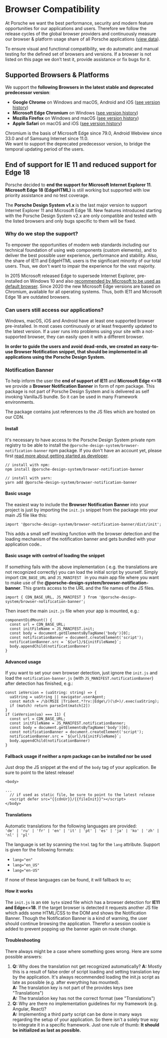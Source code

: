 # Browser Compatibility

At Porsche we want the best performance, security and modern feature opportunities for our  applications and users. Therefore we follow the release cycles of the global browser providers and continuously measure our browser & platform usage share of all Porsche applications ([view data](https://datastudio.google.com/open/1kMBbEg9F79q_QOg2zFtz52I_S85Fy47b)).

To ensure visual and functional compatibility, we do automatic and manual testing for the defined set of browsers and versions. If a browser is not listed on this page we don’t test it, provide assistance or fix bugs for it.

## Supported Browsers & Platforms

We support the **following Browsers in the latest stable and deprecated predecessor version**:

* **Google Chrome** on Windows and macOS, Android and iOS ([see version history](https://en.wikipedia.org/wiki/Google_Chrome_version_history))
* **Microsoft Edge Chromium** on Windows ([see version history](https://en.wikipedia.org/wiki/Microsoft_Edge#Release_history))
* **Mozilla Firefox** on Windows and macOS ([see version history](https://en.wikipedia.org/wiki/Firefox_version_history))
* **Apple Safari** on macOS and iOS ([see version history](https://en.wikipedia.org/wiki/Safari_version_history#Safari_13))
 
<p-text size="x-small">Chromium is the basis of Microsoft Edge since 79.0, Android Webview since 33.0 and of Samsung Internet since 11.0. <br/>We want to support the deprecated predecessor version, to bridge the temporal updating period of the users.</p-text>

## End of support for IE 11 and reduced support for Edge 18

Porsche decided to **end the support for Microsoft Internet Explorer 11**.  
**Microsoft Edge 18 (EdgeHTML)** is still working but supported with low priority assistance and no test coverage.

The **Porsche Design System v1.x** is the last major version to support Internet Explorer 11 and Microsoft Edge 18. 
New features introduced starting with the Porsche Design System v2.x are only compatible and tested with the listed browsers and only bugs specific to them will be fixed.

### Why do we stop the support?

To empower the opportunities of modern web standards including our technical foundation of using web components (custom elements), and to deliver the best possible user experience, performance and stability. Also, the share of IE11 and EdgeHTML users is the significant minority of our total users. Thus, we don't want to impair the experience for the vast majority.

In 2015 Microsoft released Edge to supersede Internet Explorer, pre-installed on Windows 10 and also [recommended by Microsoft to be used as default browser](https://docs.microsoft.com/de-de/lifecycle/faq/internet-explorer-microsoft-edge). Since 2020 the new Microsoft Edge versions are based on Chromium, available for all operating systems. Thus, both IE11 and Microsoft Edge 18 are outdated browsers.

### Can users still access our applications?

Windows, macOS, iOS and Android have at least one supported browser pre-installed. In most cases continuously or at least frequently updated to the latest version. If a user runs into problems using your site with a not-supported browser, they can easily open it with a different browser.

**In order to guide the users and avoid dead-ends, we created an easy-to-use Browser Notification snippet, that should be implemented in all applications using the Porsche Design System.**

### Notification Banner

To help inform the user the **end of support of IE11** and **Microsoft Edge <=18** we provide a **Browser Notification Banner** in form of npm package.
This package is not part of Porsche Design System and is delivered as self invoking VanillaJS bundle. So it can be used in many Framework environments.

The package contains just references to the JS files which are hosted on our CDN. 

#### Install
It's necessary to have access to the Porsche Design System private npm registry to be able to install the `@porsche-design-system/browser-notification-banner` npm package. 
If you don't have an account yet, please first [read more about getting started as developer](#/start-coding/introduction).

```
// install with npm:
npm install @porsche-design-system/browser-notification-banner

// install with yarn:
yarn add @porsche-design-system/browser-notification-banner
```

#### Basic usage
The easiest way to include the **Browser Notification Banner** into your project is just by importing the `init.js` snippet from the package into your main JS file like this:

```
import '@porsche-design-system/browser-notification-banner/dist/init';
```

This adds a small self invoking function with the browser detection and the loading mechanism of the notification banner and gets bundled with your application code..


#### Basic usage with control of loading the snippet
If something fails with the above implementation ( e.g. the translations are not recognized correctly) you can load the initial script by yourself.
Simply import `CDN_BASE_URL` and `JS_MANIFEST ` in you main app file where you want to make use of the **@porsche-design-system/browser-notification-banner**.
This grants access to the URL and the file names of the JS files.

```
import { CDN_BASE_URL, JS_MANIFEST } from '@porsche-design-system/browser-notification-banner';
```

Then insert the main `init.js` file when your app is mounted, e.g.:

```
componentDidMount() {
  const url = CDN_BASE_URL;
  const initFileName = JS_MANIFEST.init;
  const body = document.getElementsByTagName('body')[0];
  const notificationBanner = document.createElement('script');
  notificationBanner.src = `${url}/${initFileName}`;
  body.appendChild(notificationBanner)
}
``` 

#### Advanced usage
If you want to set your own browser detection, just ignore the `init.js` and load the `notification-banner.js` (with `JS_MANIFEST.notificationBanner`) after detection has finished, e.g.:

```
const ieVersion = (uaString: string) => {
  uaString = uaString || navigator.userAgent;
  const match = /\b(MSIE |Trident.*?rv:|Edge\/)(\d+)/.exec(uaString);
  if (match) return parseInt(match[2])
}
if (ieVersion(ua) === 11) {
  const url = CDN_BASE_URL;
  const initFileName = JS_MANIFEST.notificationBanner;
  const body = document.getElementsByTagName('body')[0];
  const notificationBanner = document.createElement('script');
  notificationBanner.src = `${url}/${initFileName}`;
  body.appendChild(notificationBanner)
}
``` 

#### Fallback usage if neither a npm package can be installed nor be used
Just drop the JS snippet at the end of the `body` tag of your application. Be sure to point to the latest release!

``` 
<body>

...
  // if used as static file, be sure to point to the latest release
  <script defer src="{{cdnUr}}/{{fileInit}}"></script>
</body>
```

#### Translations
Automatic translations for the following languages are provided:  
`'de' | 'ru' | 'fr' | 'en' | 'it' | 'pt' | 'es' | 'ja' | 'ko' | 'zh' | 'nl' | 'pl'` 

The language is set by scanning the `html` tag for the `lang` attribute. Support is given for the following formats:
- `lang="en"`
- `lang="en_US"`
- `lang="en-US"`

If none of these languages can be found, it will fallback to `en`;

#### How it works
The `init.js` is an `600 byte` sized file which has a browser detection for **IE11 and Edge<=18**. 
If the target browser is detected it requests another JS file which adds some HTML/CSS to the DOM and shows the Notification Banner. 
Though the Notification Banner is a kind of warning, the user should continue browsing the application. Therefor a session cookie is added to prevent popping up the banner again on route change.

#### Troubleshooting
There always might be a case where something goes wrong. Here are some possible answers:

1. **Q:** Why does the translation not get recognized automatically?
**A:** Mostly this is a result of false order of script loading and setting translation key by the application. It's always recommended loading the init.js script as late as possible (e.g. after everything has mounted).  
**A:** The translation key is not part of the provides keys (see "Translations")  
**A:** The translation key has not the correct format (see "Translations")  
2. **Q:** Why are there no implementation guidelines for my framework (e.g. Angular, React)?  
**A:** Implementing a third party script can be done in many ways regarding the setup of your application. So there isn't a solely true way to integrate it in a specific framework. Just one rule of thumb: **It should be initialized as last as possible.**

<script lang="ts">
  import Vue from 'vue';
import Component from 'vue-class-component';
  import { CDN_BASE_URL, JS_MANIFEST } from '@porsche-design-system/browser-notification-banner';
  
  @Component
  export default class BrowserNotificationBanner extends Vue {
    public cdnUr = CDN_BASE_URL;
    public fileInit = JS_MANIFEST.init;
  }
</script>